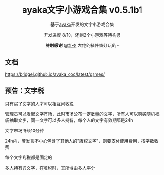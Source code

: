 <div align="center">

# ayaka文字小游戏合集 v0.5.1b1

基于[ayaka](https://github.com/bridgeL/nonebot-plugin-ayaka)开发的文字小游戏合集

开发进度 8/10，还剩2个小游戏等待构思

**特别感谢**  [@灯夜](https://github.com/lunexnocty/Meiri) 大佬的插件蛮好玩的~

</div>

## 文档

https://bridgel.github.io/ayaka_doc/latest/games/

## 预告：文字税

只有买了文字的人才可以相互间收税

管理员可以发起文字市场，此时市场公布一定数量的文字，所有人可以购买随机福袋抽取文字，同一文字可以多人持有，每个人的文字有效期都是24h

文字市场持续10分钟

24h内，若发言不小心包含了其他人的"版权文字"，则要支付使用费用，按字数收费

每个文字的税都是固定的

多人持有的文字，在收税时，其所得由多人平分
